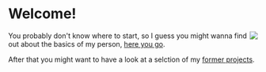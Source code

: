# Welcome!

<img style="float: right;" src="assets/cover_picture.jpg">

You probably don't know where to start, so I guess you might wanna find out about the basics of my person, [here you go](aboutme.md).

After that you might want to have a look at a selction of my [former projects](projects.md). 
